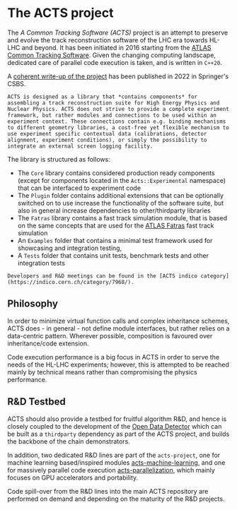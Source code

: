 # The ACTS project

The *A Common Tracking Software (ACTS)* project is an attempt to preserve and evolve the track reconstruction software of the LHC era towards HL-LHC and beyond. It has been initiated in 2016 starting from the [ATLAS Common Tracking Software](https://gitlab.cern.ch/atlas/athena/-/tree/main/Tracking). Given the changing computing landscape, dedicated care of parallel code execution is taken, and is written in `C++20`.

A [coherent write-up of the project](https://link.springer.com/article/10.1007/s41781-021-00078-8) has been published in 2022 in Springer's CSBS.

```{note}
ACTS is designed as a library that *contains components* for assembling a track reconstruction suite for High Energy Physics and Nuclear Physics. ACTS does not strive to provide a complete experiment framework, but rather modules and connections to be used within an experiment context. These connections contain e.g. binding mechanisms to different geometry libraries, a cost-free yet flexible mechanism to use experiment specific contextual data (calibrations, detector alignment, experiment conditions), or simply the possibility to integrate an external screen logging facility.
```

The library is structured as follows:
 * The `Core` library contains considered production ready components (except for components located in the `Acts::Experimental` namespace) that can be interfaced to experiment code
 * The `Plugin` folder contains additional extensions that can be optionally switched on to use increase the functionality of the software suite, but also in general increase dependencies to other/thirdparty libraries
 * The `Fatras` library contains a fast track simulation module, that is based on the same concepts that are used for the [ATLAS Fatras](https://cds.cern.ch/record/1091969) fast track simulation
 * An `Examples` folder that contains a minimal test framework used for showcasing and integration testing,
 * A `Tests` folder that contains unit tests, benchmark tests and other integration tests


```{tip}
Developers and R&D meetings can be found in the [ACTS indico category](https://indico.cern.ch/category/7968/).
```

 ## Philosophy

 In order to minimize virtual function calls and complex inheritance schemes, ACTS does - in general - not define module interfaces, but rather relies on a data-centric pattern. Wherever possible, composition is favoured over inheritance/code extension.

 Code execution performance is a big focus in ACTS in order to serve the needs of the HL-LHC experiments; however, this is attempted to be reached mainly by technical means rather than compromising the physics performance.

 ## R&D Testbed

ACTS should also provide a testbed for fruitful algorithm R&D, and hence is closely coupled to the development of the [Open Data Detector](https://gitlab.cern.ch/acts/OpenDataDetector) which can be built as a `thirdparty` dependency as part of the ACTS project, and builds the backbone of the chain demonstrators.

In addition, two dedicated R&D lines are part of the `acts-project`, one for machine learning based/inspired modules [acts-machine-learning](mailto:acts-machine-learning@cern.ch), and one for massively parallel code execution [acts-parallelization](mailto:acts-parallelization@cern.ch), which mainly focuses on GPU accelerators and portability.

Code spill-over from the R&D lines into the main ACTS repository are performed on demand and depending on the maturity of the R&D projects.
